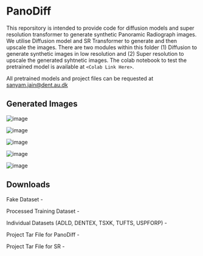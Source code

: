 # PanoDiff

This reporsitory is intended to provide code for diffusion models and super resolution transformer to generate synthetic Panoramic Radiograph images. We utilise Diffusion model and SR Transformer to generate and then upscale the images. There are two modules within this folder (1) Diffusion to generate synthetic images in low resolution and (2) Super resolution to upscale the generated syhtnetic images. The colab notebook to test the pretrained model is available at `<Colab Link Here>`.

All pretrained models and project files can be requested at sanyam.jain@dent.au.dk

## Generated Images

![image](https://github.com/user-attachments/assets/a5fcd30d-53d5-429e-8cfc-c39fa9974056)

![image](https://github.com/user-attachments/assets/053fc14a-8884-4441-9326-d94cef8a3517)

![image](https://github.com/user-attachments/assets/12d3f8be-0af2-4033-ba97-4e52908e8544)

![image](https://github.com/user-attachments/assets/bbd53d11-faff-4d5a-b2ce-523651d3f692)

![image](https://github.com/user-attachments/assets/a1d4451a-90b0-46d9-9492-a529e67b0f15)

## Downloads

Fake Dataset - 

Processed Training Dataset - 

Individual Datasets (ADLD, DENTEX, TSXK, TUFTS, USPFORP) - 

Project Tar File for PanoDiff - 

Project Tar File for SR - 
